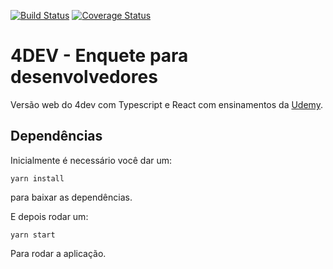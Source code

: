 [![Build Status](https://www.travis-ci.com/RenatoDTH/Clean_React.svg?branch=master)](https://www.travis-ci.com/RenatoDTH/Clean_React)
[![Coverage Status](https://coveralls.io/repos/github/RenatoDTH/Clean_React/badge.svg?branch=master)](https://coveralls.io/github/RenatoDTH/Clean_React?branch=master)
# 4DEV - Enquete para desenvolvedores
Versão web do 4dev com Typescript e React com ensinamentos da [Udemy](https://www.udemy.com/course/react-com-mango/?referralCode=552F88858EAE76346C8B).

## Dependências
Inicialmente é necessário você dar um:

```
yarn install
```
para baixar as dependências.

E depois rodar um:

```
yarn start
```
Para rodar a aplicação.
